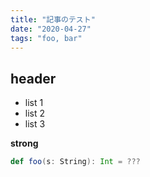 ```yaml
---
title: "記事のテスト"
date: "2020-04-27"
tags: "foo, bar"
---
```


## header

- list 1
- list 2
- list 3

**strong**

```scala
def foo(s: String): Int = ???
```
